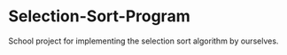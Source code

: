 # Selection-Sort-Program
School project for implementing the selection sort algorithm by ourselves.
